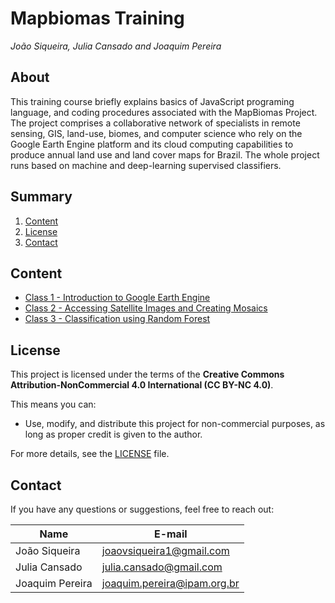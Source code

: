 # Mapbiomas Training

_João Siqueira, Julia Cansado and Joaquim Pereira_

## About

This training course briefly explains basics of JavaScript programing language, and coding procedures associated with the MapBiomas Project. The project comprises a collaborative network of specialists in remote sensing, GIS, land-use, biomes, and computer science who rely on the Google Earth Engine platform and its cloud computing capabilities to produce annual land use and land cover maps for Brazil. The whole project runs based on machine and deep-learning supervised classifiers. 

## Summary

1. [Content](#content)
2. [License](#license)
3. [Contact](#contact)

## Content

* [Class 1 - Introduction to Google Earth Engine](./Class_1)
* [Class 2 - Accessing Satellite Images and Creating Mosaics](./Class_2)
* [Class 3 - Classification using Random Forest](./Class_3)

## License

This project is licensed under the terms of the **Creative Commons Attribution-NonCommercial 4.0 International (CC BY-NC 4.0)**.  

This means you can:  

- Use, modify, and distribute this project for non-commercial purposes, as long as proper credit is given to the author.  

For more details, see the [LICENSE](./LICENSE.md) file.  

## Contact  

If you have any questions or suggestions, feel free to reach out:  

| Name             | E-mail                     |
|------------------|----------------------------|
| João Siqueira    | joaovsiqueira1@gmail.com   |
| Julia Cansado    | julia.cansado@gmail.com    |
| Joaquim Pereira  | joaquim.pereira@ipam.org.br |

